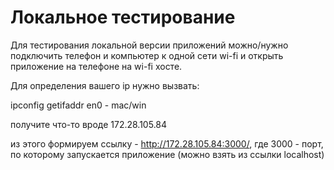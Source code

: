 # Локальное тестирование

Для тестирования локальной версии приложений можно/нужно подключить телефон и компьютер к одной сети wi-fi и открыть приложение на телефоне на wi-fi хосте.

Для определения вашего ip нужно вызвать:

ipconfig getifaddr en0 - mac/win

получите что-то вроде 172.28.105.84

из этого формируем ссылку - http://172.28.105.84:3000/, где 3000 - порт, по которому запускается приложение (можно взять из ссылки localhost)

